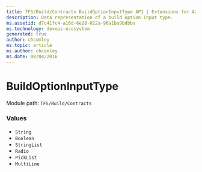 ```yaml
---
title: TFS/Build/Contracts BuildOptionInputType API | Extensions for Azure DevOps Services
description: Data representation of a build option input type.
ms.assetid: d7c41fc4-a16d-6e28-022a-96a1ba9bdbba
ms.technology: devops-ecosystem
generated: true
author: chcomley
ms.topic: article
ms.author: chcomley
ms.date: 08/04/2016
---
```


# BuildOptionInputType

Module path: `TFS/Build/Contracts`

### Values

* `String` 
* `Boolean` 
* `StringList` 
* `Radio` 
* `PickList` 
* `MultiLine` 
